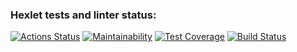 ### Hexlet tests and linter status:
[![Actions Status](https://github.com/MaxOdinokiy/python-project-lvl2/workflows/hexlet-check/badge.svg)](https://github.com/MaxOdinokiy/python-project-lvl2/actions) [![Maintainability](https://api.codeclimate.com/v1/badges/fe3bb6ba27b2a9a9be13/maintainability)](https://codeclimate.com/github/MaxOdinokiy/python-project-lvl2/maintainability) [![Test Coverage](https://api.codeclimate.com/v1/badges/fe3bb6ba27b2a9a9be13/test_coverage)](https://codeclimate.com/github/MaxOdinokiy/python-project-lvl2/test_coverage) [![Build Status](https://github.com/MaxOdinokiy/python-project-lvl2/actions/workflows/.travis.yml/badge.svg)](https://github.com/MaxOdinokiy/python-project-lvl2/actions)
